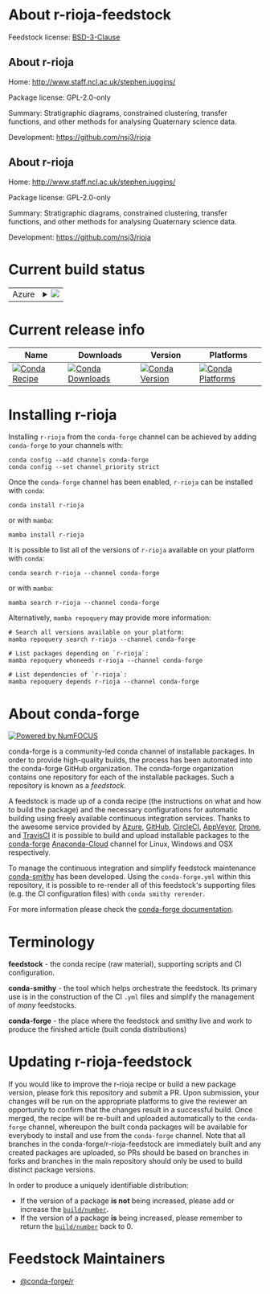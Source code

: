 About r-rioja-feedstock
=======================

Feedstock license: [BSD-3-Clause](https://github.com/conda-forge/r-rioja-feedstock/blob/main/LICENSE.txt)


About r-rioja
-------------

Home: http://www.staff.ncl.ac.uk/stephen.juggins/

Package license: GPL-2.0-only

Summary: Stratigraphic diagrams, constrained clustering, transfer functions, and other methods for analysing Quaternary science data.

Development: https://github.com/nsj3/rioja

About r-rioja
-------------

Home: http://www.staff.ncl.ac.uk/stephen.juggins/

Package license: GPL-2.0-only

Summary: Stratigraphic diagrams, constrained clustering, transfer functions, and other methods for analysing Quaternary science data.

Development: https://github.com/nsj3/rioja

Current build status
====================


<table>
    
  <tr>
    <td>Azure</td>
    <td>
      <details>
        <summary>
          <a href="https://dev.azure.com/conda-forge/feedstock-builds/_build/latest?definitionId=2446&branchName=main">
            <img src="https://dev.azure.com/conda-forge/feedstock-builds/_apis/build/status/r-rioja-feedstock?branchName=main">
          </a>
        </summary>
        <table>
          <thead><tr><th>Variant</th><th>Status</th></tr></thead>
          <tbody><tr>
              <td>linux_64_r_base4.2</td>
              <td>
                <a href="https://dev.azure.com/conda-forge/feedstock-builds/_build/latest?definitionId=2446&branchName=main">
                  <img src="https://dev.azure.com/conda-forge/feedstock-builds/_apis/build/status/r-rioja-feedstock?branchName=main&jobName=linux&configuration=linux%20linux_64_r_base4.2" alt="variant">
                </a>
              </td>
            </tr><tr>
              <td>linux_64_r_base4.3</td>
              <td>
                <a href="https://dev.azure.com/conda-forge/feedstock-builds/_build/latest?definitionId=2446&branchName=main">
                  <img src="https://dev.azure.com/conda-forge/feedstock-builds/_apis/build/status/r-rioja-feedstock?branchName=main&jobName=linux&configuration=linux%20linux_64_r_base4.3" alt="variant">
                </a>
              </td>
            </tr><tr>
              <td>osx_64_r_base4.2</td>
              <td>
                <a href="https://dev.azure.com/conda-forge/feedstock-builds/_build/latest?definitionId=2446&branchName=main">
                  <img src="https://dev.azure.com/conda-forge/feedstock-builds/_apis/build/status/r-rioja-feedstock?branchName=main&jobName=osx&configuration=osx%20osx_64_r_base4.2" alt="variant">
                </a>
              </td>
            </tr><tr>
              <td>osx_64_r_base4.3</td>
              <td>
                <a href="https://dev.azure.com/conda-forge/feedstock-builds/_build/latest?definitionId=2446&branchName=main">
                  <img src="https://dev.azure.com/conda-forge/feedstock-builds/_apis/build/status/r-rioja-feedstock?branchName=main&jobName=osx&configuration=osx%20osx_64_r_base4.3" alt="variant">
                </a>
              </td>
            </tr><tr>
              <td>win_64</td>
              <td>
                <a href="https://dev.azure.com/conda-forge/feedstock-builds/_build/latest?definitionId=2446&branchName=main">
                  <img src="https://dev.azure.com/conda-forge/feedstock-builds/_apis/build/status/r-rioja-feedstock?branchName=main&jobName=win&configuration=win%20win_64_" alt="variant">
                </a>
              </td>
            </tr>
          </tbody>
        </table>
      </details>
    </td>
  </tr>
</table>

Current release info
====================

| Name | Downloads | Version | Platforms |
| --- | --- | --- | --- |
| [![Conda Recipe](https://img.shields.io/badge/recipe-r--rioja-green.svg)](https://anaconda.org/conda-forge/r-rioja) | [![Conda Downloads](https://img.shields.io/conda/dn/conda-forge/r-rioja.svg)](https://anaconda.org/conda-forge/r-rioja) | [![Conda Version](https://img.shields.io/conda/vn/conda-forge/r-rioja.svg)](https://anaconda.org/conda-forge/r-rioja) | [![Conda Platforms](https://img.shields.io/conda/pn/conda-forge/r-rioja.svg)](https://anaconda.org/conda-forge/r-rioja) |

Installing r-rioja
==================

Installing `r-rioja` from the `conda-forge` channel can be achieved by adding `conda-forge` to your channels with:

```
conda config --add channels conda-forge
conda config --set channel_priority strict
```

Once the `conda-forge` channel has been enabled, `r-rioja` can be installed with `conda`:

```
conda install r-rioja
```

or with `mamba`:

```
mamba install r-rioja
```

It is possible to list all of the versions of `r-rioja` available on your platform with `conda`:

```
conda search r-rioja --channel conda-forge
```

or with `mamba`:

```
mamba search r-rioja --channel conda-forge
```

Alternatively, `mamba repoquery` may provide more information:

```
# Search all versions available on your platform:
mamba repoquery search r-rioja --channel conda-forge

# List packages depending on `r-rioja`:
mamba repoquery whoneeds r-rioja --channel conda-forge

# List dependencies of `r-rioja`:
mamba repoquery depends r-rioja --channel conda-forge
```


About conda-forge
=================

[![Powered by
NumFOCUS](https://img.shields.io/badge/powered%20by-NumFOCUS-orange.svg?style=flat&colorA=E1523D&colorB=007D8A)](https://numfocus.org)

conda-forge is a community-led conda channel of installable packages.
In order to provide high-quality builds, the process has been automated into the
conda-forge GitHub organization. The conda-forge organization contains one repository
for each of the installable packages. Such a repository is known as a *feedstock*.

A feedstock is made up of a conda recipe (the instructions on what and how to build
the package) and the necessary configurations for automatic building using freely
available continuous integration services. Thanks to the awesome service provided by
[Azure](https://azure.microsoft.com/en-us/services/devops/), [GitHub](https://github.com/),
[CircleCI](https://circleci.com/), [AppVeyor](https://www.appveyor.com/),
[Drone](https://cloud.drone.io/welcome), and [TravisCI](https://travis-ci.com/)
it is possible to build and upload installable packages to the
[conda-forge](https://anaconda.org/conda-forge) [Anaconda-Cloud](https://anaconda.org/)
channel for Linux, Windows and OSX respectively.

To manage the continuous integration and simplify feedstock maintenance
[conda-smithy](https://github.com/conda-forge/conda-smithy) has been developed.
Using the ``conda-forge.yml`` within this repository, it is possible to re-render all of
this feedstock's supporting files (e.g. the CI configuration files) with ``conda smithy rerender``.

For more information please check the [conda-forge documentation](https://conda-forge.org/docs/).

Terminology
===========

**feedstock** - the conda recipe (raw material), supporting scripts and CI configuration.

**conda-smithy** - the tool which helps orchestrate the feedstock.
                   Its primary use is in the construction of the CI ``.yml`` files
                   and simplify the management of *many* feedstocks.

**conda-forge** - the place where the feedstock and smithy live and work to
                  produce the finished article (built conda distributions)


Updating r-rioja-feedstock
==========================

If you would like to improve the r-rioja recipe or build a new
package version, please fork this repository and submit a PR. Upon submission,
your changes will be run on the appropriate platforms to give the reviewer an
opportunity to confirm that the changes result in a successful build. Once
merged, the recipe will be re-built and uploaded automatically to the
`conda-forge` channel, whereupon the built conda packages will be available for
everybody to install and use from the `conda-forge` channel.
Note that all branches in the conda-forge/r-rioja-feedstock are
immediately built and any created packages are uploaded, so PRs should be based
on branches in forks and branches in the main repository should only be used to
build distinct package versions.

In order to produce a uniquely identifiable distribution:
 * If the version of a package **is not** being increased, please add or increase
   the [``build/number``](https://docs.conda.io/projects/conda-build/en/latest/resources/define-metadata.html#build-number-and-string).
 * If the version of a package **is** being increased, please remember to return
   the [``build/number``](https://docs.conda.io/projects/conda-build/en/latest/resources/define-metadata.html#build-number-and-string)
   back to 0.

Feedstock Maintainers
=====================

* [@conda-forge/r](https://github.com/conda-forge/r/)

